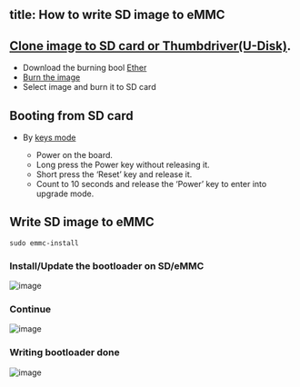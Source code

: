 title: How to write SD image to eMMC
---

## [Clone image to SD card or Thumbdriver(U-Disk)](https://docs.khadas.com/vim3/BootFromExtMedia.html#Step-1-Clone-image-to-SD-card-or-Thumbdrive-U-Disk).

* Download the burning bool [Ether](https://www.balena.io/etcher/)
* [Burn the image](https://dl.khadas.com/Firmware/)
* Select image and burn it to SD card

## Booting from SD card
- By [keys mode](https://docs.khadas.com/vim1/HowtoBootIntoUpgradeMode.html)

  * Power on the board.
  * Long press the Power key without releasing it.
  * Short press the ‘Reset’ key and release it.
  * Count to 10 seconds and release the ‘Power’ key to enter into upgrade mode.

## Write SD image to eMMC

```
sudo emmc-install
```
### Install/Update the bootloader on SD/eMMC
![image](/images/vim1/Write_SD_image_to_eMMC1.png)

### Continue
![image](/images/vim1/Write_SD_image_to_eMMC2.png)

### Writing bootloader done
![image](/images/vim1/Write_SD_image_to_eMMC3.png)
